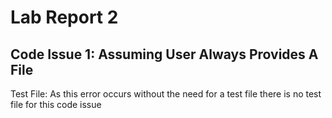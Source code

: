# Lab Report 2

## Code Issue 1: Assuming User Always Provides A File

Test File: As this error occurs without the need for a test file there is no test file for this code issue
